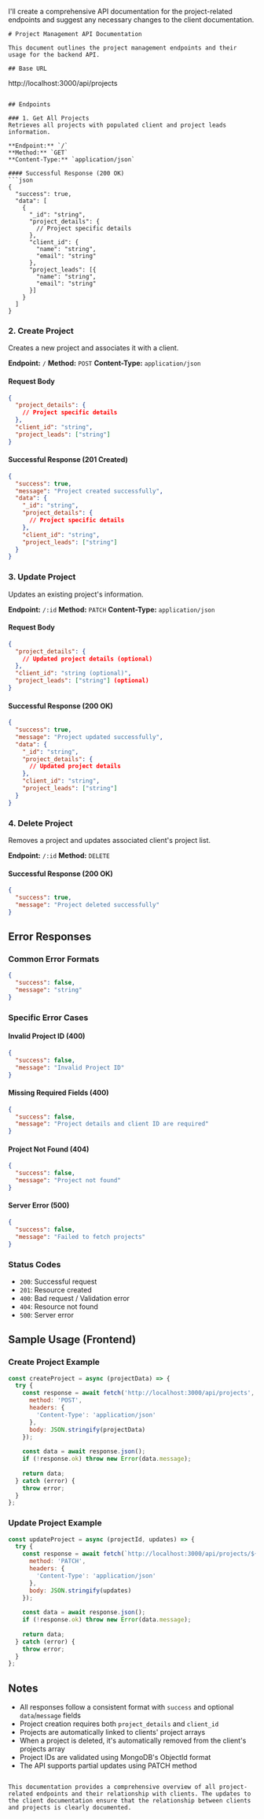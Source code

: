 I'll create a comprehensive API documentation for the project-related endpoints and suggest any necessary changes to the client documentation.

```markdown:d:\Offices 2010\backend\backend\docs\project-api.md
# Project Management API Documentation

This document outlines the project management endpoints and their usage for the backend API.

## Base URL
```
http://localhost:3000/api/projects
```

## Endpoints

### 1. Get All Projects
Retrieves all projects with populated client and project leads information.

**Endpoint:** `/`
**Method:** `GET`
**Content-Type:** `application/json`

#### Successful Response (200 OK)
```json
{
  "success": true,
  "data": [
    {
      "_id": "string",
      "project_details": {
        // Project specific details
      },
      "client_id": {
        "name": "string",
        "email": "string"
      },
      "project_leads": [{
        "name": "string",
        "email": "string"
      }]
    }
  ]
}
```

### 2. Create Project
Creates a new project and associates it with a client.

**Endpoint:** `/`
**Method:** `POST`
**Content-Type:** `application/json`

#### Request Body
```json
{
  "project_details": {
    // Project specific details
  },
  "client_id": "string",
  "project_leads": ["string"]
}
```

#### Successful Response (201 Created)
```json
{
  "success": true,
  "message": "Project created successfully",
  "data": {
    "_id": "string",
    "project_details": {
      // Project specific details
    },
    "client_id": "string",
    "project_leads": ["string"]
  }
}
```

### 3. Update Project
Updates an existing project's information.

**Endpoint:** `/:id`
**Method:** `PATCH`
**Content-Type:** `application/json`

#### Request Body
```json
{
  "project_details": {
    // Updated project details (optional)
  },
  "client_id": "string (optional)",
  "project_leads": ["string"] (optional)
}
```

#### Successful Response (200 OK)
```json
{
  "success": true,
  "message": "Project updated successfully",
  "data": {
    "_id": "string",
    "project_details": {
      // Updated project details
    },
    "client_id": "string",
    "project_leads": ["string"]
  }
}
```

### 4. Delete Project
Removes a project and updates associated client's project list.

**Endpoint:** `/:id`
**Method:** `DELETE`

#### Successful Response (200 OK)
```json
{
  "success": true,
  "message": "Project deleted successfully"
}
```

## Error Responses

### Common Error Formats
```json
{
  "success": false,
  "message": "string"
}
```

### Specific Error Cases

#### Invalid Project ID (400)
```json
{
  "success": false,
  "message": "Invalid Project ID"
}
```

#### Missing Required Fields (400)
```json
{
  "success": false,
  "message": "Project details and client ID are required"
}
```

#### Project Not Found (404)
```json
{
  "success": false,
  "message": "Project not found"
}
```

#### Server Error (500)
```json
{
  "success": false,
  "message": "Failed to fetch projects"
}
```

### Status Codes
- `200`: Successful request
- `201`: Resource created
- `400`: Bad request / Validation error
- `404`: Resource not found
- `500`: Server error

## Sample Usage (Frontend)

### Create Project Example
```javascript
const createProject = async (projectData) => {
  try {
    const response = await fetch('http://localhost:3000/api/projects', {
      method: 'POST',
      headers: {
        'Content-Type': 'application/json'
      },
      body: JSON.stringify(projectData)
    });
    
    const data = await response.json();
    if (!response.ok) throw new Error(data.message);
    
    return data;
  } catch (error) {
    throw error;
  }
};
```

### Update Project Example
```javascript
const updateProject = async (projectId, updates) => {
  try {
    const response = await fetch(`http://localhost:3000/api/projects/${projectId}`, {
      method: 'PATCH',
      headers: {
        'Content-Type': 'application/json'
      },
      body: JSON.stringify(updates)
    });
    
    const data = await response.json();
    if (!response.ok) throw new Error(data.message);
    
    return data;
  } catch (error) {
    throw error;
  }
};
```

## Notes
- All responses follow a consistent format with `success` and optional `data`/`message` fields
- Project creation requires both `project_details` and `client_id`
- Projects are automatically linked to clients' project arrays
- When a project is deleted, it's automatically removed from the client's projects array
- Project IDs are validated using MongoDB's ObjectId format
- The API supports partial updates using PATCH method
```

This documentation provides a comprehensive overview of all project-related endpoints and their relationship with clients. The updates to the client documentation ensure that the relationship between clients and projects is clearly documented.